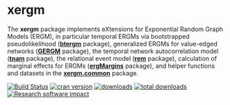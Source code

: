 # xergm

The **xergm** package implements eXtensions for Exponential Random Graph Models (ERGM), in particular temporal ERGMs via bootstrapped pseudolikelihood ([**btergm**](http://github.com/leifeld/btergm) package), generalized ERGMs for value-edged networks ([**GERGM**](http://github.com/matthewjdenny/GERGM) package), the temporal network autocorrelation model ([**tnam**](http://github.com/leifeld/tnam) package), the relational event model ([**rem**](http://github.com/brandenberger/rem) package), calculation of marginal effects for ERGMs ([**ergMargins**](http://github.com/sduxbury/ergMargins) package), and helper functions and datasets in the [**xergm.common**](http://github.com/leifeld/xergm.common) package.

[![Build Status](https://travis-ci.org/leifeld/xergm.svg?branch=master)](https://travis-ci.org/leifeld/xergm)
[![cran version](http://www.r-pkg.org/badges/version/xergm)](https://cran.r-project.org/package=xergm)
[![downloads](http://cranlogs.r-pkg.org/badges/xergm)](http://cranlogs.r-pkg.org/badges/xergm)
[![total downloads](http://cranlogs.r-pkg.org/badges/grand-total/xergm)](http://cranlogs.r-pkg.org/badges/grand-total/xergm)
[![Research software impact](http://depsy.org/api/package/cran/xergm/badge.svg)](http://depsy.org/package/r/xergm)
